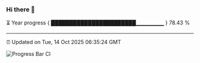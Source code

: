### Hi there 👋

⏳ Year progress { ███████████████████████▁▁▁▁▁▁▁ } 78.43 %

---

⏰ Updated on Tue, 14 Oct 2025 06:35:24 GMT

![Progress Bar CI](https://github.com/ZhaoGui/ZhaoGui/workflows/Progress%20Bar%20CI/badge.svg)
